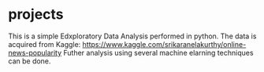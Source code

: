 # projects
This is a simple Edxploratory Data Analysis performed in python. 
The data is acquired from Kaggle: https://www.kaggle.com/srikaranelakurthy/online-news-popularity
Futher analysis using several machine elarning techniques can be done.
